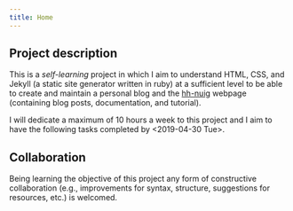 ```yaml
---
title: Home
---
```

## Project description
This is a *self-learning* project in which I aim to understand HTML, CSS, and
Jekyll (a static site generator written in ruby) at a sufficient level to be
able to create and maintain a personal blog and the
[hh-nuig](https://nuighackyhour.github.io/ "hh-nuig webpage") webpage
(containing blog posts, documentation, and tutorial).

I will dedicate a maximum of 10 hours a week to this project and I aim to have
the following tasks completed by <2019-04-30 Tue>.

## Collaboration
Being learning the objective of this project any form of constructive
collaboration (e.g., improvements for syntax, structure, suggestions for
resources, etc.) is welcomed.
